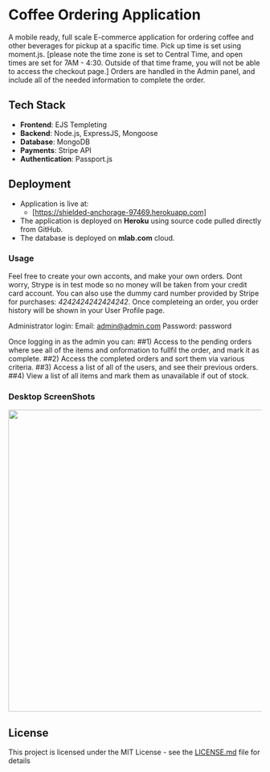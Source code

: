 # Coffee Ordering Application

A mobile ready, full scale E-commerce application for ordering coffee and other beverages for pickup at a spacific time. Pick up time is set using moment.js. [please note the time zone is set to Central Time, and open times are set for 7AM - 4:30. Outside of that time frame, you will not be able to access the checkout page.] Orders are handled in the Admin panel, and include all of the needed information to complete the order.

## Tech Stack

-  **Frontend**: EJS Templeting
-  **Backend**: Node.js, ExpressJS, Mongoose
-  **Database**: MongoDB
-  **Payments**: Stripe API
-  **Authentication**: Passport.js

## Deployment
-  Application is live at:
    -  [https://shielded-anchorage-97469.herokuapp.com]
-  The application is deployed on **Heroku** using source code pulled directly from GitHub.
-  The database is deployed on **mlab.com** cloud. 

### Usage

Feel free to create your own acconts, and make your own orders. Dont worry, Strype is in test mode so no money will be taken from your credit card account. You can also use the dummy card number provided by Stripe for purchases: *4242424242424242*. Once completeing an order, you order history will be shown in your User Profile page.

Administrator login:
Email: admin@admin.com
Password: password

Once logging in as the admin you can:
 ##1) Access to the pending orders where see all of the items and onformation to fullfil the order, and mark it as complete.
 ##2) Access the completed orders and sort them via various criteria. 
 ##3) Access a list of all of the users, and see their previous orders. 
 ##4) View a list of all items and mark them as unavailable if out of stock.

### Desktop ScreenShots

<img src="https://raw.githubusercontent.com/thangbn/order-management/master/screenshot/add_Order-M.png" width="600">

## License

This project is licensed under the MIT License - see the [LICENSE.md](LICENSE.md) file for details
